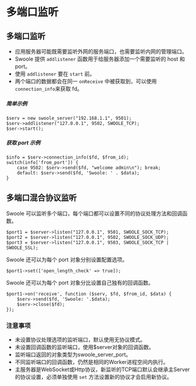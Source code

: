 # 多端口监听

## 多端口监听
* 应用服务器可能既需要监听外网的服务端口，也需要监听内网的管理端口。
* Swoole 提供 `addlistener` 函数用于给服务器添加一个需要监听的 host 和 port。
* 使用 `addlistener` 要在 `start` 前。
* 两个端口的数据都会在同一 `onReceive` 中被获取到，可以使用 `connection_info`来获取 fd。

##### 简单示例
```
$serv = new swoole_server("192.168.1.1", 9501);
$serv->addlistener("127.0.0.1", 9502, SWOOLE_TCP);
$ser->start();
```

##### 获取 port 示例
```
$info = $serv->connection_info($fd, $from_id);
switch(info['from_port']) {
    case 9502: $serv->send($fd, "welcome admin\n"); break;
    default: $serv->send($fd, 'Swoole: ' . $data);
}
```

## 多端口混合协议监听
Swoole 可以监听多个端口，每个端口都可以设置不同的协议处理方法和回调函数。
```
$port1 = $server->listen("127.0.0.1", 9501, SWOOLE_SOCK_TCP);
$port2 = $server->listen("127.0.0.1", 9502, SWOOLE_SOCK_UDP);
$port3 = $server->listen("127.0.0.1", 9503, SWOOLE_SOCK_TCP | SWOOLE_SSL);
```

Swoole 还可以为每个 port 对象分别设置配置选项。
```
$port1->set(['open_length_check' => true]);
```

Swoole 还可以为每个 port 对象分比设置自己独有的回调函数。
```
$port1->on('receive', function ($serv, $fd, $from_id, $data) {
    $serv->send($fd, 'Swoole: '.$data);
    $serv->close($fd);
});
```

### 注意事项
* 未设置协议处理选项的监听端口，默认使用无协议模式。
* 未设置回调函数的监听端口，使用$server对象的回调函数。
* 监听端口返回的对象类型为swoole_server_port。
* 不同监听端口的回调函数，仍然是相同的Worker进程空间内执行。
* 主服务器是WebSocket或Http协议，新监听的TCP端口默认会继承主Server的协议设置，必须单独使用 `set` 方法设置新的协议才会启用新协议。

